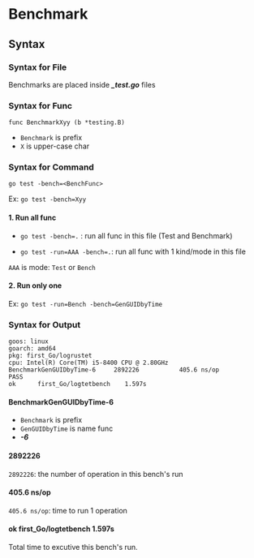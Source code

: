 # Benchmark


## Syntax

### Syntax for File

Benchmarks are placed inside ***_test.go*** files

### Syntax for Func

```func BenchmarkXyy (b *testing.B)```

- `Benchmark` is prefix
- `X` is upper-case char

### Syntax for Command

```go test -bench=<BenchFunc>```

Ex: `go test -bench=Xyy`

#### 1. Run all func

- `go test -bench=.` : run all func in this file (Test and Benchmark)

- `go test -run=AAA -bench=.`: run all func with 1 kind/mode in this file

`AAA` is mode: `Test` or `Bench`

#### 2. Run only one

Ex: `go test -run=Bench -bench=GenGUIDbyTime`

### Syntax for Output
```
goos: linux
goarch: amd64
pkg: first_Go/logrustet
cpu: Intel(R) Core(TM) i5-8400 CPU @ 2.80GHz
BenchmarkGenGUIDbyTime-6   	 2892226	       405.6 ns/op
PASS
ok  	first_Go/logtetbench	1.597s
```

#### BenchmarkGenGUIDbyTime-6
- `Benchmark` is prefix
- `GenGUIDbyTime` is name func
- ***-6*** 
#### 2892226
`2892226`: the number of operation in this bench's run

#### 405.6 ns/op
`405.6 ns/op`: time to run 1 operation

#### ok  	first_Go/logtetbench	1.597s
Total time to excutive this bench's run.
